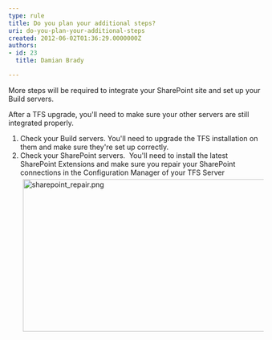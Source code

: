 ```yaml
---
type: rule
title: Do you plan your additional steps?
uri: do-you-plan-your-additional-steps
created: 2012-06-02T01:36:29.0000000Z
authors:
- id: 23
  title: Damian Brady

---
```




<span class='intro'> ​More steps will be required to integrate your SharePoint site and set up your Build servers. </span>

<p>​After a TFS upgrade, you'll need to make sure your other servers are still integrated properly.</p>
<ol><li>Check your Build servers. You'll need to upgrade the TFS installation on them and make sure they're set up correctly.</li>
<li>Check your SharePoint servers.&#160; You'll need to install the latest SharePoint Extensions and make sure you repair your SharePoint connections in the Configuration Manager of your TFS Server<br><img width="544" height="304" alt="sharepoint_repair.png" src="/PublishingImages/sharepoint_repair.png" style="margin&#58;5px;" /><br></li></ol>


